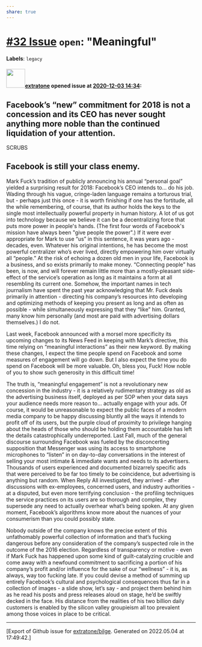 ```yaml
---
share: true
---
```

# [\#32 Issue](https://github.com/extratone/bilge/issues/32) `open`: "Meaningful"
**Labels**: `legacy`


#### <img src="https://avatars.githubusercontent.com/u/43663476?u=5047287ff0b8c3ce7f7e5858d204c9b3e57d8e44&v=4" width="50">[extratone](https://github.com/extratone) opened issue at [2020-12-03 14:34](https://github.com/extratone/bilge/issues/32):

## Facebook’s “new” commitment for 2018 is not a concession and its CEO has never sought anything more noble than the continued liquidation of your attention.

SCRUBS
 
## Facebook is still your class enemy.
Mark Fuck’s tradition of publicly announcing his annual “personal goal” yielded a surprising result for 2018: Facebook’s CEO intends to… do his job. Wading through his vague, cringe-laden language remains a torturous trial, but - perhaps just this once - it is worth finishing if one has the fortitude, all the while remembering, of course, that its author holds the keys to the single most intellectually powerful property in human history.
A lot of us got into technology because we believe it can be a decentralizing force that puts more power in people's hands. (The first four words of Facebook's mission have always been "give people the power".)
If it were ever appropriate for Mark to use “us” in this sentence, it was years ago - decades, even. Whatever his original intentions, he has become the most powerful centralizer who’s ever lived, directly empowering him over virtually all “people.” At the risk of echoing a dozen old men in your life, Facebook is a business, and so exists primarily to make money. “Connecting people” has been, is now, and will forever remain little more than a mostly-pleasant side-effect of the service’s operation as long as it maintains a form at all resembling its current one. Somehow, the important names in tech journalism have spent the past year acknowledging that Mr. Fuck deals primarily in attention - directing his company’s resources into developing and optimizing methods of keeping you present as long and as often as possible - while simultaneously expressing that they “like” him. Granted, many know him personally (and most are paid with advertising dollars themselves.) I do not.


Last week, Facebook announced with a morsel more specificity its upcoming changes to its News Feed in keeping with Mark’s directive, this time relying on “meaningful interactions” as their new keyword.
By making these changes, I expect the time people spend on Facebook and some measures of engagement will go down. But I also expect the time you do spend on Facebook will be more valuable.
Oh, bless you, Fuck! How noble of you to show such generosity in this difficult time!


The truth is, “meaningful engagement” is not a revolutionary new concession in the industry - it is a relatively rudimentary strategy as old as the advertising business itself, deployed as per SOP when your data says your audience needs more reason to… actually engage with your ads. Of course, it would be unreasonable to expect the public faces of a modern media company to be happy discussing bluntly all the ways it intends to profit off of its users, but the purple cloud of proximity to privilege hanging about the heads of those who should be holding them accountable has left the details catastrophically underreported. Last Fall, much of the general discourse surrounding Facebook was fueled by the disconcerting supposition that Messenger was using its access to smartphone microphones to “listen” in on day-to-day conversations in the interest of selling your most intimate & immediate wants and needs to its advertisers. Thousands of users experienced and documented bizarrely specific ads that were perceived to be far too timely to be coincidence, but advertising is anything but random. When Reply All investigated, they arrived - after discussions with ex-employees, concerned users, and industry authorities - at a disputed, but even more terrifying conclusion - the profiling techniques the service practices on its users are so thorough and complex, they supersede any need to actually overhear what’s being spoken. At any given moment, Facebook’s algorithms know more about the nuances of your consumerism than you could possibly state.


Nobody outside of the company knows the precise extent of this unfathomably powerful collection of information and that’s fucking dangerous before any consideration of the company’s suspected role in the outcome of the 2016 election. Regardless of transparency or motive - even if Mark Fuck has happened upon some kind of guilt-catalyzing crucible and come away with a newfound commitment to sacrificing a portion of his company’s profit and/or influence for the sake of our “wellness” - it is, as always, way too fucking late. If you could devise a method of summing up entirely Facebook’s cultural and psychological consequences thus far in a collection of images - a slide show, let’s say - and project them behind him as he read his posts and press releases aloud on stage, he’d be swiftly decked in the face. His distance from the realities of his two billion daily customers is enabled by the silicon valley groupieism all too prevalent among those voices in place to be critical.




-------------------------------------------------------------------------------



[Export of Github issue for [extratone/bilge](https://github.com/extratone/bilge). Generated on 2022.05.04 at 17:49:42.]
